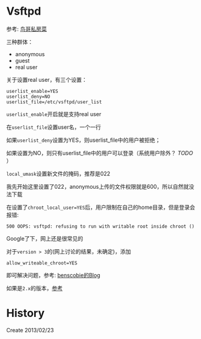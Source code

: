 <!-- title : vsftpd -->

# Vsftpd #

参考: [鸟哥私房菜](http://vbird.dic.ksu.edu.tw/linux_server/0410vsftpd.php)


三种群体：

* anonymous
* guest
* real user

关于设置real user，有三个设置：

	userlist_enable=YES
	userlist_deny=NO
	userlist_file=/etc/vsftpd/user_list

`userlist_enable`开启就是支持real user

在`userlist_file`设置user名，一个一行

如果`userlist_deny`设置为YES，则userlist_file中的用户被拒绝；

如果设置为NO，则只有userlist_file中的用户可以登录（系统用户除外？ *TODO* ）


`local_umask`设置新文件的掩码，推荐是022

我先开始这里设置了022，anonymous上传的文件权限就是600，所以自然就没法下载

在设置了`chroot_local_user=YES`后，用户限制在自己的home目录，但是登录会报错:

	500 OOPS: vsftpd: refusing to run with writable root inside chroot ()

Google了下，网上还是很常见的

对于`version > 3`的(网上讨论的结果，未确定)，添加

	allow_writeable_chroot=YES

即可解决问题，参考: [benscobie的Blog](http://www.benscobie.com/fixing-500-oops-vsftpd-refusing-to-run-with-writable-root-inside-chroot/)

如果是`2.x`的版本，[参考](http://blog.thefrontiergroup.com.au/2012/10/making-vsftpd-with-chrooted-users-work-again/)

# History #

Create 2013/02/23

